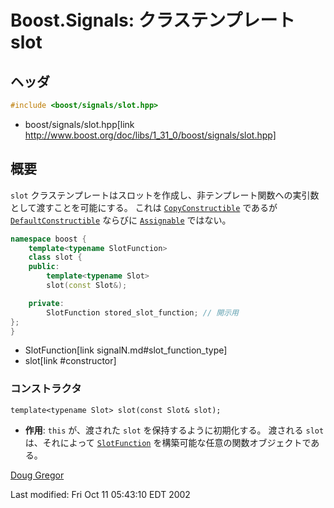 # Boost.Signals: クラステンプレート slot

## ヘッダ

```cpp
#include <boost/signals/slot.hpp>
```
* boost/signals/slot.hpp[link http://www.boost.org/doc/libs/1_31_0/boost/signals/slot.hpp]

## 概要

`slot` クラステンプレートはスロットを作成し、非テンプレート関数への実引数として渡すことを可能にする。
これは [`CopyConstructible`](http://www.sgi.com/tech/stl/CopyConstructible.html) であるが [`DefaultConstructible`](http://www.sgi.com/tech/stl/DefaultConstructible.html) ならびに [`Assignable`](http://www.sgi.com/tech/stl/Assignable.html) ではない。

```cpp
namespace boost {
	template<typename SlotFunction>
	class slot {
	public:
		template<typename Slot>
		slot(const Slot&);

	private:
		SlotFunction stored_slot_function; // 開示用
};
}
```
* SlotFunction[link signalN.md#slot_function_type]
* slot[link #constructor]

### コンストラクタ

<a id="constructor">`template<typename Slot> slot(const Slot& slot);`</a>

- **作用**: `this` が、渡された `slot` を保持するように初期化する。
	渡される `slot` は、それによって [`SlotFunction`](signalN.md#slot_function_type) を構築可能な任意の関数オブジェクトである。

[Doug Gregor](http://www.cs.rpi.edu/~gregod)

Last modified: Fri Oct 11 05:43:10 EDT 2002

